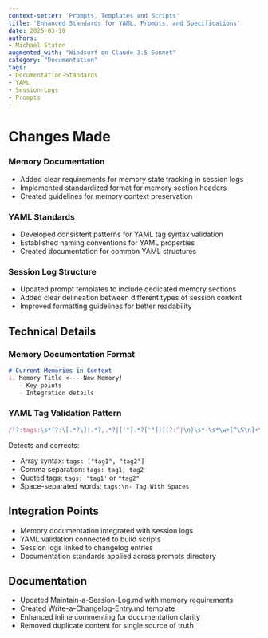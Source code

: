 ```yaml
---
context-setter: 'Prompts, Templates and Scripts'
title: 'Enhanced Standards for YAML, Prompts, and Specifications'
date: 2025-03-19
authors: 
- Michael Staton
augmented_with: "Windsurf on Claude 3.5 Sonnet"
category: "Documentation"
tags:
- Documentation-Standards
- YAML
- Session-Logs
- Prompts
---
```


# Changes Made
### Memory Documentation
- Added clear requirements for memory state tracking in session logs
- Implemented standardized format for memory section headers
- Created guidelines for memory context preservation

### YAML Standards
- Developed consistent patterns for YAML tag syntax validation
- Established naming conventions for YAML properties
- Created documentation for common YAML structures

### Session Log Structure
- Updated prompt templates to include dedicated memory sections
- Added clear delineation between different types of session content
- Improved formatting guidelines for better readability

## Technical Details
### Memory Documentation Format
```markdown
# Current Memories in Context
1. Memory Title <----New Memory!  
   - Key points  
   - Integration details  
```

### YAML Tag Validation Pattern
```javascript
/(?:tags:\s*(?:\[.*?\]|.*?,.*?|['"].*?['"])|(?:^|\n)\s*-\s*\w+[^\S\n]+\w+)/
```

Detects and corrects:
- Array syntax: `tags: ["tag1", "tag2"]`
- Comma separation: `tags: tag1, tag2`
- Quoted tags: `tags: 'tag1'` or `"tag2"`
- Space-separated words: `tags:\n- Tag With Spaces`

## Integration Points
- Memory documentation integrated with session logs
- YAML validation connected to build scripts
- Session logs linked to changelog entries
- Documentation standards applied across prompts directory

## Documentation
- Updated Maintain-a-Session-Log.md with memory requirements
- Created Write-a-Changelog-Entry.md template
- Enhanced inline commenting for documentation clarity
- Removed duplicate content for single source of truth